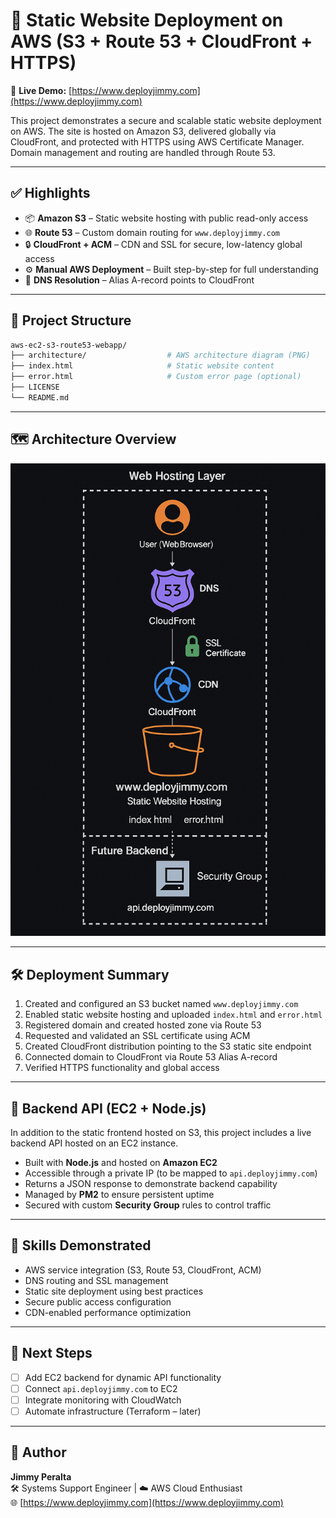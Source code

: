 # 🚀 Static Website Deployment on AWS (S3 + Route 53 + CloudFront + HTTPS)

🔗 **Live Demo:** [https://www.deployjimmy.com](https://www.deployjimmy.com)

This project demonstrates a secure and scalable static website deployment on AWS. The site is hosted on Amazon S3, delivered globally via CloudFront, and protected with HTTPS using AWS Certificate Manager. Domain management and routing are handled through Route 53.

---

## ✅ Highlights

- 📦 **Amazon S3** – Static website hosting with public read-only access  
- 🌐 **Route 53** – Custom domain routing for `www.deployjimmy.com`  
- 🔒 **CloudFront + ACM** – CDN and SSL for secure, low-latency global access  
- ⚙️ **Manual AWS Deployment** – Built step-by-step for full understanding  
- 🧭 **DNS Resolution** – Alias A-record points to CloudFront  

---

## 📁 Project Structure

```bash
aws-ec2-s3-route53-webapp/
├── architecture/                  # AWS architecture diagram (PNG)
├── index.html                     # Static website content
├── error.html                     # Custom error page (optional)
├── LICENSE
└── README.md
```

---

## 🗺️ Architecture Overview

![Architecture Diagram](architecture/aws-ec2-s3-route53.png)

---

## 🛠 Deployment Summary

1. Created and configured an S3 bucket named `www.deployjimmy.com`  
2. Enabled static website hosting and uploaded `index.html` and `error.html`  
3. Registered domain and created hosted zone via Route 53  
4. Requested and validated an SSL certificate using ACM  
5. Created CloudFront distribution pointing to the S3 static site endpoint  
6. Connected domain to CloudFront via Route 53 Alias A-record  
7. Verified HTTPS functionality and global access  

---

## 🔧 Backend API (EC2 + Node.js)

In addition to the static frontend hosted on S3, this project includes a live backend API hosted on an EC2 instance.

- Built with **Node.js** and hosted on **Amazon EC2**
- Accessible through a private IP (to be mapped to `api.deployjimmy.com`)
- Returns a JSON response to demonstrate backend capability
- Managed by **PM2** to ensure persistent uptime
- Secured with custom **Security Group** rules to control traffic

---

## 🧠 Skills Demonstrated

- AWS service integration (S3, Route 53, CloudFront, ACM)  
- DNS routing and SSL management  
- Static site deployment using best practices  
- Secure public access configuration  
- CDN-enabled performance optimization  

---

## 🚧 Next Steps

- [ ] Add EC2 backend for dynamic API functionality  
- [ ] Connect `api.deployjimmy.com` to EC2  
- [ ] Integrate monitoring with CloudWatch  
- [ ] Automate infrastructure (Terraform – later)  

---

## 👤 Author

**Jimmy Peralta**  
🛠️ Systems Support Engineer | ☁️ AWS Cloud Enthusiast  
🌐 [https://www.deployjimmy.com](https://www.deployjimmy.com)
